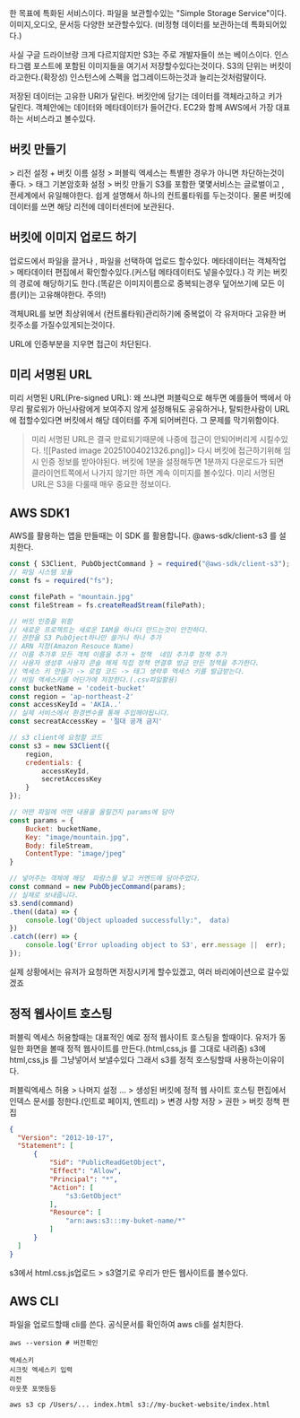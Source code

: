 한 목표에 특화된 서비스이다.
파일을 보관할수있는 "Simple Storage Service"이다.
이미지,오디오, 문서등 다양한 보관할수있다. (비정형 데이터를 보관하는데 특화되어있다.)

사실 구글 드라이브랑 크게 다르지않지만 S3는 주로  개발자들이 쓰는 베이스이다.
인스타그램 포스트에 포함된 이미지들을 여기서 저장할수있다는것이다.
S3의 단위는 버킷이라고한다.(확장성) 인스턴스에 스펙을  업그레이드하는것과 늘리는것처럼말이다.

저장된 데이터는 고유한 URI가  달린다.
버킷안에 담기는 데이터를 객체라고하고 키가 달린다. 객체안에는  데이터와 메타데이터가 들어간다.
EC2와 함께 AWS에서 가장 대표하는  서비스라고 볼수있다.

## 버킷 만들기
\> 리전 설정 + 버킷  이름 설정  > 퍼블릭 엑세스는 특별한 경우가 아니면 차단하는것이 좋다. > 태그  기본암호화 설정 > 버킷 만들기
S3를 포함한 몇몇서비스는 글로벌이고 ,  전세계에서 유일해야한다. 쉽게 설명해서 하나의 컨트롤타워를 두는것이다. 물론 버킷에 데이터를 쓰면  해당 리전에 데이터센터에 보관된다.

## 버킷에 이미지 업로드 하기
업로드에서 파일을 끌거나 , 파일을 선택하여 업로드 할수있다.
메타데이터는 객체작업 > 메타데이터 편집에서 확인할수있다.(커스텀 메타데이터도 넣을수있다.)
각 키는 버킷의 경로에 해당하기도 한다.(똑같은 이미지이름으로 중복되는경우 덮어쓰기에 모든 이름(키)는 고유해야한다. 주의!)

객체URL를 보면 최상위에서 (컨트롤타워)관리하기에 중복없이 각 유저마다 고유한 버킷주소를 가질수있게되는것이다.

URL에 인증부분을 지우면 접근이 차단된다.

## 미리 서명된 URL
미리 서명된 URL(Pre-signed URL): 왜 쓰냐면 퍼블릭으로 해두면 
예를들어 백에서  아무리 팔로워가 아닌사람에게 보여주지 않게 설정해둬도 공유하거나, 탈퇴한사람이  URL에 접할수있다면  버킷에서 해당 데이터를 주게 되어버린다. 그 문제를 막기위함이다.
> 미리 서명된 URL은 결국 만료되기때문에 나중에 접근이 안되어버리게 시킬수있다.
![[Pasted image 20251004021326.png]]> 다시 버킷에 접근하기위해 임시 인증 정보를 받아야된다.
버킷에 1분을 설정해두면 1분까지 다운로드가 되면 클라이언트쪽에서 나가지 않기만 하면 계속 이미지를 볼수있다.
미리 서명된 URL은 S3을 다룰때 매우 중요한 정보이다.

## AWS SDK1
AWS를 활용하는 앱을  만들때는 이 SDK 를 활용합니다.
@aws-sdk/client-s3 를 설치한다.
```js
const { S3Client, PubObjectCommand } = required("@aws-sdk/client-s3");
// 파일 시스템 모듈
const fs = required("fs");

const filePath = "mountain.jpg"
const fileStream = fs.createReadStream(filePath);

// 버킷 인증을 위함
// 새로운 프로젝트는 새로운 IAM을 하나더 만드는것이 안전하다.
// 권한을 S3 PubOject하나만 쓸거니 하나 추가 
// ARN 지정(Amazon Resouce Name)
// 이름 추가후 모든 객체 이름을 추가 + 정책  네임 추가후 정책 추가
// 사용자 생성후 사용자 콘솔 해제 직접 정책 연결후 방금 만든 정책을 추가한다.
// 엑세스 키 만들기 -> 로컬 코드 -> 태그 생략후 엑세스 키를 발급받는다.
// 비밀 엑세스키를 어딘가에 저장한다.(.csv파잃활용)
const bucketName = 'codeit-bucket'
const region = 'ap-northeast-2'
const accessKeyId = 'AKIA..'
// 실제 서비스에서 환경변수를 통해 주입해야됩니다.
const secreatAccessKey = '절대 공개 금지'

// s3 client에 요청할 코드
const s3 = new S3Client({
	region,
	credentials: {
		accessKeyId,
		secretAccessKey	
	}
});

// 어떤 파일에 어떤 내용을 올릴건지 params에 담아
const params = {
	Bucket: bucketName,
	Key: "image/mountain.jpg",
	Body: fileStream,
	ContentType: "image/jpeg"
}

// 넣어주는 객체에 해당  파람스를 넣고 커멘드에 담아주었다.
const command = new PubObjecCommand(params);
// 실제로 보내줍니다.
s3.send(command)
.then((data) => {
	console.log('Object uploaded successfully:",  data)
})
.catch((err) => {
	console.log('Error uploading object to S3', err.message ||  err);
});
```
실제 상황에서는 유저가 요청하면 저장시키게 할수있겠고, 여러 바리에이션으로 갈수있겠죠

## 정적 웹사이트 호스팅
퍼블릭 엑세스 허용할때는  대표적인 예로 정적 웹사이트 호스팅을 할때이다.
유저가  동일한  화면을 볼때 정적 웹사이트를 만든다.(html,css,js 를 그대로  내려줌)
s3에 html,css,js 를 그냥넣어서 보낼수있다 그래서 s3를 정적 호스팅할때  사용하는이유이다.

퍼블릭엑세스 허용 > 나머지 설정 ... > 생성된 버킷에 정적 웹 사이트 호스팅 편집에서 인덱스  문서를  정한다.(인트로 페이지, 엔트리) > 변경 사항  저장 > 권한 > 버킷 정책 편집
```json
{
  "Version": "2012-10-17",
  "Statement": [
      {
          "Sid": "PublicReadGetObject",
          "Effect": "Allow",
          "Principal": "*",
          "Action": [
              "s3:GetObject"
          ],
          "Resource": [
              "arn:aws:s3:::my-buket-name/*"
          ]
      }
  ]
}
```
s3에서 html.css.js업로드  > s3열기로 우리가 만든 웹사이트를 볼수있다.

## AWS CLI
파일을 업로드할때 cli를  쓴다.
공식문서를 확인하여 aws cli를 설치한다.
```
aws --version # 버전확인

엑세스키
시크릿 엑세스키 입력
리전
아웃풋 포맷등등

aws s3 cp /Users/... index.html s3://my-bucket-website/index.html
```
